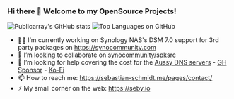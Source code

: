 ### Hi there 👋 Welcome to my OpenSource Projects!

![Publicarray's GitHub stats](https://github-readme-stats.vercel.app/api?username=publicarray&count_private=true&show_icons=true&cache_seconds=86400&bg_color=30,e96443,904e95&title_color=fff&text_color=fff&icon_color=444&hide_border=true)
![Top Languages on GitHub](https://github-readme-stats.vercel.app/api/top-langs/?username=publicarray&layout=compact&hide=html&langs_count=9&custom_title=Most%20used%20languages%20on%20Github&cache_seconds=86400&bg_color=30,e96443,904e95&title_color=fff&text_color=fff&hide_border=true)

- 👨‍💻 I’m currently working on Synology NAS's DSM 7.0 support for 3rd party packages on https://synocommunity.com
- 👯 I’m looking to collaborate on [synocommunity/spksrc](https://github.com/SynoCommunity/spksrc/)
- 🤔 I’m looking for help covering the cost for the [Aussy DNS servers](https://dns.seby.io/) - [GH Sponsor](https://github.com/sponsors/publicarray) - [Ko-Fi](https://ko-fi.com/publicarray)
- 📫 How to reach me: https://sebastian-schmidt.me/pages/contact/
- ⚡ My small corner on the web: https://seby.io
 
<!--
Here are some ideas to get you started:

- 🔭 I’m currently working on ...
- 🌱 I’m currently learning ...
- 👯 I’m looking to collaborate on ...
- 🤔 I’m looking for help with ...
- 💬 Ask me about ...
- 📫 How to reach me: ...
- 😄 Pronouns: ...
- ⚡ Fun fact: ...
-->
